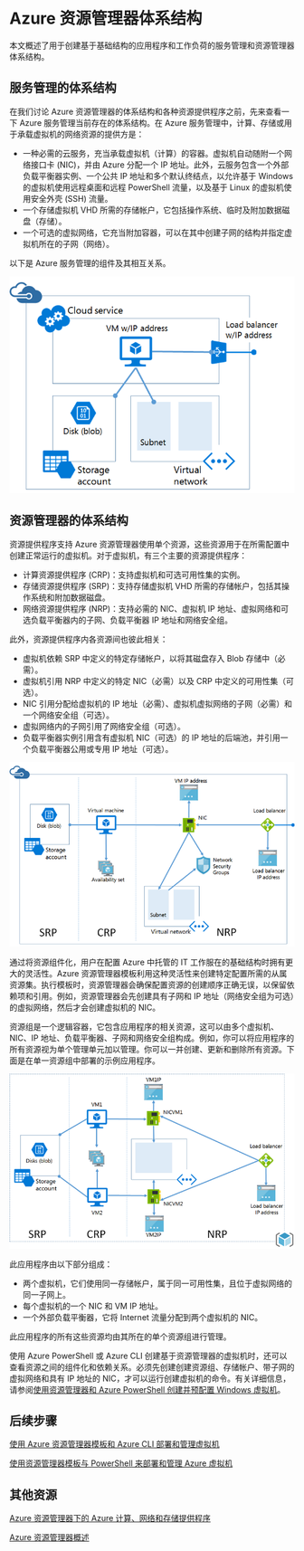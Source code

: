 <properties
   pageTitle="Azure 资源管理器体系结构"
   description="了解资源管理器的体系结构以及计算、网络和存储资源提供程序之间的关系。"
   services="virtual-machines"
   documentationCenter=""
   authors="davidmu1"
   manager="timlt"
   editor=""
   tags="azure-resource-manager"/>

<tags 
	ms.service="virtual-machines"
	ms.date="07/07/2015"
	wacn.date="08/29/2015"/>

# Azure 资源管理器体系结构

本文概述了用于创建基于基础结构的应用程序和工作负荷的服务管理和资源管理器体系结构。

## 服务管理的体系结构

在我们讨论 Azure 资源管理器的体系结构和各种资源提供程序之前，先来查看一下 Azure 服务管理当前存在的体系结构。在 Azure 服务管理中，计算、存储或用于承载虚拟机的网络资源的提供方是：

- 一种必需的云服务，充当承载虚拟机（计算）的容器。虚拟机自动随附一个网络接口卡 (NIC)，并由 Azure 分配一个 IP 地址。此外，云服务包含一个外部负载平衡器实例、一个公共 IP 地址和多个默认终结点，以允许基于 Windows 的虚拟机使用远程桌面和远程 PowerShell 流量，以及基于 Linux 的虚拟机使用安全外壳 (SSH) 流量。
- 一个存储虚拟机 VHD 所需的存储帐户，它包括操作系统、临时及附加数据磁盘（存储）。
- 一个可选的虚拟网络，它充当附加容器，可以在其中创建子网的结构并指定虚拟机所在的子网（网络）。

以下是 Azure 服务管理的组件及其相互关系。

![](./media/virtual-machines-azure-resource-manager-architecture/arm_arch1.png)

## 资源管理器的体系结构

资源提供程序支持 Azure 资源管理器使用单个资源，这些资源用于在所需配置中创建正常运行的虚拟机。对于虚拟机，有三个主要的资源提供程序：

- 计算资源提供程序 (CRP)：支持虚拟机和可选可用性集的实例。
- 存储资源提供程序 (SRP)：支持存储虚拟机 VHD 所需的存储帐户，包括其操作系统和附加数据磁盘。
- 网络资源提供程序 (NRP)：支持必需的 NIC、虚拟机 IP 地址、虚拟网络和可选负载平衡器内的子网、负载平衡器 IP 地址和网络安全组。

此外，资源提供程序内各资源间也彼此相关：

- 虚拟机依赖 SRP 中定义的特定存储帐户，以将其磁盘存入 Blob 存储中（必需）。
- 虚拟机引用 NRP 中定义的特定 NIC（必需）以及 CRP 中定义的可用性集（可选）。
- NIC 引用分配给虚拟机的 IP 地址（必需）、虚拟机虚拟网络的子网（必需）和一个网络安全组（可选）。
- 虚拟网络内的子网引用了网络安全组（可选）。
- 负载平衡器实例引用含有虚拟机 NIC（可选）的 IP 地址的后端池，并引用一个负载平衡器公用或专用 IP 地址（可选）。

![](./media/virtual-machines-azure-resource-manager-architecture/arm_arch2.png)

通过将资源组件化，用户在配置 Azure 中托管的 IT 工作服在的基础结构时拥有更大的灵活性。Azure 资源管理器模板利用这种灵活性来创建特定配置所需的从属资源集。执行模板时，资源管理器会确保配置资源的创建顺序正确无误，以保留依赖项和引用。例如，资源管理器会先创建具有子网和 IP 地址（网络安全组为可选）的虚拟网络，然后才会创建虚拟机的 NIC。

资源组是一个逻辑容器，它包含应用程序的相关资源，这可以由多个虚拟机、NIC、IP 地址、负载平衡器、子网和网络安全组构成。例如，你可以将应用程序的所有资源视为单个管理单元加以管理。你可以一并创建、更新和删除所有资源。下面是在单一资源组中部署的示例应用程序。

![](./media/virtual-machines-azure-resource-manager-architecture/arm_arch3.png)

此应用程序由以下部分组成：

- 两个虚拟机，它们使用同一存储帐户，属于同一可用性集，且位于虚拟网络的同一子网上。
- 每个虚拟机的一个 NIC 和 VM IP 地址。
- 一个外部负载平衡器，它将 Internet 流量分配到两个虚拟机的 NIC。

此应用程序的所有这些资源均由其所在的单个资源组进行管理。

使用 Azure PowerShell 或 Azure CLI 创建基于资源管理器的虚拟机时，还可以查看资源之间的组件化和依赖关系。必须先创建创建资源组、存储帐户、带子网的虚拟网络和具有 IP 地址的 NIC，才可以运行创建虚拟机的命令。有关详细信息，请参阅[使用资源管理器和 Azure PowerShell 创建并预配置 Windows 虚拟机](/documentation/articles/virtual-machines-ps-create-preconfigure-windows-resource-manager-vms)。

## 后续步骤

[使用 Azure 资源管理器模板和 Azure CLI 部署和管理虚拟机](/documentation/articles/virtual-machines-deploy-rmtemplates-azure-cli)

[使用资源管理器模板与 PowerShell 来部署和管理 Azure 虚拟机](/documentation/articles/virtual-machines-deploy-rmtemplates-powershell)

## 其他资源

[Azure 资源管理器下的 Azure 计算、网络和存储提供程序](/documentation/articles/virtual-machines-azurerm-versus-azuresm)

[Azure 资源管理器概述](/documentation/articles/resource-group-overview)

<!---HONumber=67-->